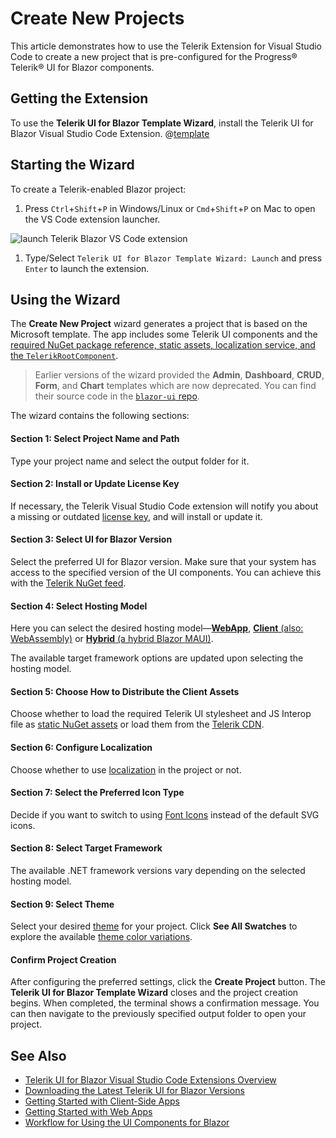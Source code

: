 

# Create New Projects

This article demonstrates how to use the Telerik Extension for Visual Studio Code to create a new project that is pre-configured for the Progress&reg; Telerik&reg; UI for Blazor components.

## Getting the Extension

To use the **Telerik UI for Blazor Template Wizard**, install the Telerik UI for Blazor Visual Studio Code Extension. @[template](/_contentTemplates/common/general-info.md#vs-code-x-download)

## Starting the Wizard

To create a Telerik-enabled Blazor project:

1. Press `Ctrl`+`Shift`+`P` in Windows/Linux or `Cmd`+`Shift`+`P` on Mac to open the VS Code extension launcher.

![launch Telerik Blazor VS Code extension](images/launch-extension.png)

1. Type/Select `Telerik UI for Blazor Template Wizard: Launch` and press `Enter` to launch the extension.

## Using the Wizard

The **Create New Project** wizard generates a project that is based on the Microsoft template. The app includes some Telerik UI components and the [required NuGet package reference, static assets, localization service, and the `TelerikRootComponent`](slug:getting-started/what-you-need).

> Earlier versions of the wizard provided the **Admin**, **Dashboard**, **CRUD**, **Form**, and **Chart** templates which are now deprecated. You can find their source code in the [`blazor-ui` repo](https://github.com/telerik/blazor-ui/tree/master/common/legacy-project-templates).

The wizard contains the following sections:

#### Section 1: Select Project Name and Path

Type your project name and select the output folder for it.

#### Section 2: Install or Update License Key

If necessary, the Telerik Visual Studio Code extension will notify you about a missing or outdated [license key](slug:installation-license-key), and will install or update it.

#### Section 3: Select UI for Blazor Version

Select the preferred UI for Blazor version. Make sure that your system has access to the specified version of the UI components. You can achieve this with the [Telerik NuGet feed](slug:installation/nuget).

#### Section 4: Select Hosting Model

Here you can select the desired hosting model&mdash;[**WebApp**](slug:getting-started/web-app), [**Client** (also: WebAssembly)](slug:getting-started/client-side) or [**Hybrid** (a hybrid Blazor MAUI)](slug:getting-started/hybrid-blazor).

The available target framework options are updated upon selecting the hosting model.

#### Section 5: Choose How to Distribute the Client Assets

Choose whether to load the required Telerik UI stylesheet and JS Interop file as [static NuGet assets](slug:getting-started/what-you-need#css-theme-and-javascript-files) or load them from the [Telerik CDN](slug:common-features-cdn).

#### Section 6: Configure Localization

Choose whether to use [localization](slug:globalization-localization) in the project or not.

#### Section 7: Select the Preferred Icon Type

Decide if you want to switch to using [Font Icons](slug:common-features-icons) instead of the default SVG icons.

#### Section 8: Select Target Framework

The available .NET framework versions vary depending on the selected hosting model.

#### Section 9: Select Theme

Select your desired [theme](slug:themes-overview) for your project. Click **See All Swatches** to explore the available [theme color variations](slug:themes-overview#basics).

#### Confirm Project Creation

After configuring the preferred settings, click the **Create Project** button. The **Telerik UI for Blazor Template Wizard** closes and the project creation begins. When completed, the terminal shows a confirmation message. You can then navigate to the previously specified output folder to open your project.

## See Also

* [Telerik UI for Blazor Visual Studio Code Extensions Overview](slug:getting-started-vs-code-integration-overview)
* [Downloading the Latest Telerik UI for Blazor Versions](slug:getting-started-vs-integration-latest-version)
* [Getting Started with Client-Side Apps](slug:getting-started/client-side)
* [Getting Started with Web Apps](slug:getting-started/web-app)
* [Workflow for Using the UI Components for Blazor](slug:getting-started/what-you-need)
